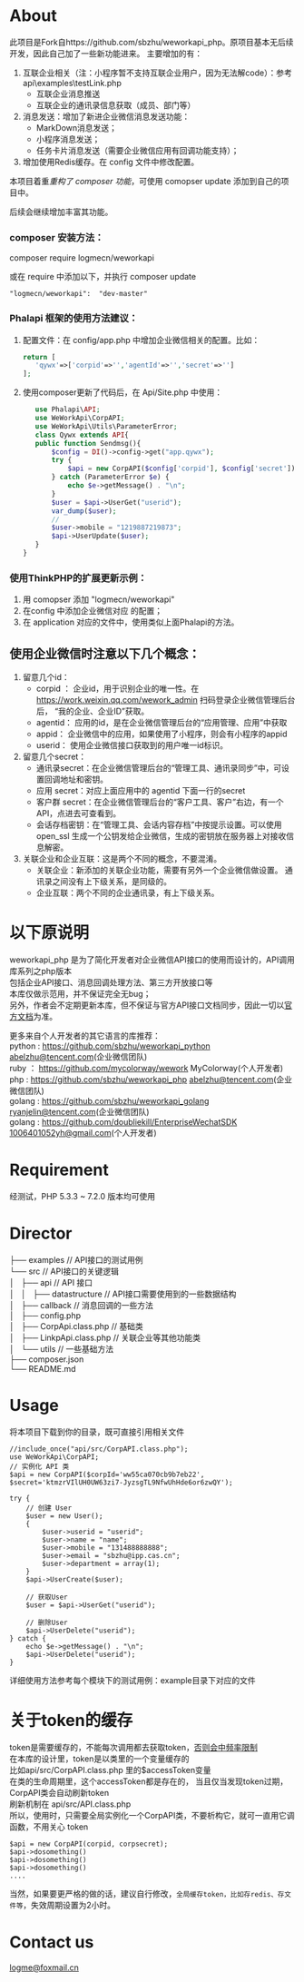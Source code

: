 # About
此项目是Fork自https://github.com/sbzhu/weworkapi_php。原项目基本无后续开发，因此自己加了一些新功能进来。
主要增加的有：

1. 互联企业相关（注：小程序暂不支持互联企业用户，因为无法解code）：参考 api\examples\testLink.php
    * 互联企业消息推送
    * 互联企业的通讯录信息获取（成员、部门等）
1. 消息发送：增加了新进企业微信消息发送功能：
    * MarkDown消息发送；
    * 小程序消息发送；
    * 任务卡片消息发送（需要企业微信应用有回调功能支持）；
1. 增加使用Redis缓存。在 config 文件中修改配置。

本项目着重*重构了 composer 功能*，可使用 comopser update 添加到自己的项目中。

后续会继续增加丰富其功能。

### composer 安装方法：
composer require logmecn/weworkapi

或在 require 中添加以下，并执行 composer update
```$xslt
"logmecn/weworkapi":  "dev-master"
```

### Phalapi 框架的使用方法建议：
1. 配置文件：在 config/app.php 中增加企业微信相关的配置。比如：
    ```php
    return [
       'qywx'=>['corpid'=>'','agentId'=>'','secret'=>'']
    ];
    ```
2. 使用composer更新了代码后，在 Api/Site.php 中使用：
    ```php
       use Phalapi\API;
       use WeWorkApi\CorpAPI;
       use WeWorkApi\Utils\ParameterError;
       class Qywx extends API{
       public function Sendmsg(){
           $config = DI()->config->get("app.qywx");
           try {
               $api = new CorpAPI($config['corpid'], $config['secret']);
           } catch (ParameterError $e) {
               echo $e->getMessage() . "\n";
           }
           $user = $api->UserGet("userid");
           var_dump($user);
           //
           $user->mobile = "1219887219873";
           $api->UserUpdate($user); 
       }
   }
    ```

### 使用ThinkPHP的扩展更新示例：
1. 用 comopser 添加 "logmecn/weworkapi" 
1. 在config 中添加企业微信对应 的配置；
1. 在 application 对应的文件中，使用类似上面Phalapi的方法。

## 使用企业微信时注意以下几个概念：
1. 留意几个id： 
    * corpid ： 企业id，用于识别企业的唯一性。在 https://work.weixin.qq.com/wework_admin 扫码登录企业微信管理后台后， “我的企业、企业ID”获取。
    * agentid： 应用的id，是在企业微信管理后台的“应用管理、应用”中获取
    * appid： 企业微信中的应用，如果使用了小程序，则会有小程序的appid
    * userid： 使用企业微信接口获取到的用户唯一id标识。
1. 留意几个secret：
    * 通讯录secret：在企业微信管理后台的“管理工具、通讯录同步”中，可设置回调地址和密钥。
    * 应用 secret：对应上面应用中的 agentid 下面一行的secret
    * 客户群 secret：在企业微信管理后台的“客户工具、客户”右边，有一个API，点进去可查看到。
    * 会话存档密钥：在“管理工具、会话内容存档”中按提示设置。可以使用 open_ssl 生成一个公钥发给企业微信，生成的密钥放在服务器上对接收信息解密。
1. 关联企业和企业互联：这是两个不同的概念，不要混淆。
    * 关联企业：新添加的关联企业功能，需要有另外一个企业微信做设置。
通讯录之间没有上下级关系，是同级的。
    * 企业互联：两个不同的企业通讯录，有上下级关系。
    
# 以下原说明
weworkapi_php 是为了简化开发者对企业微信API接口的使用而设计的，API调用库系列之php版本    
包括企业API接口、消息回调处理方法、第三方开放接口等    
本库仅做示范用，并不保证完全无bug；  
另外，作者会不定期更新本库，但不保证与官方API接口文档同步，因此一切以[官方文档](https://work.weixin.qq.com/api/doc)为准。

更多来自个人开发者的其它语言的库推荐：   
python : https://github.com/sbzhu/weworkapi_python  abelzhu@tencent.com(企业微信团队)  
ruby ： https://github.com/mycolorway/wework  MyColorway(个人开发者)  
php : https://github.com/sbzhu/weworkapi_php  abelzhu@tencent.com(企业微信团队)  
golang : https://github.com/sbzhu/weworkapi_golang  ryanjelin@tencent.com(企业微信团队)  
golang : https://github.com/doubliekill/EnterpriseWechatSDK  1006401052yh@gmail.com(个人开发者)  

# Requirement
经测试，PHP 5.3.3 ~ 7.2.0 版本均可使用

# Director  
├── examples // API接口的测试用例   
└── src // API接口的关键逻辑   
│    ├── api // API 接口    
│    │   ├── datastructure // API接口需要使用到的一些数据结构   
│    ├── callback // 消息回调的一些方法   
│    ├── config.php    
│    ├── CorpApi.class.php  // 基础类    
│    ├── LinkpApi.class.php  // 关联企业等其他功能类      
│    └── utils // 一些基础方法    
├── composer.json     
└── README.md     

# Usage
将本项目下载到你的目录，既可直接引用相关文件  
```
//include_once("api/src/CorpAPI.class.php");
use WeWorkApi\CorpAPI;
// 实例化 API 类
$api = new CorpAPI($corpId='ww55ca070cb9b7eb22', $secret='ktmzrVIlUH0UW63zi7-JyzsgTL9NfwUhHde6or6zwQY');

try { 
    // 创建 User
    $user = new User();
    {
        $user->userid = "userid";
        $user->name = "name";
        $user->mobile = "131488888888";
        $user->email = "sbzhu@ipp.cas.cn";
        $user->department = array(1); 
    } 
    $api->UserCreate($user);

    // 获取User
    $user = $api->UserGet("userid");

    // 删除User
    $api->UserDelete("userid"); 
} catch {
    echo $e->getMessage() . "\n";
    $api->UserDelete("userid");
}
```
详细使用方法参考每个模块下的测试用例：example目录下对应的文件

# 关于token的缓存
token是需要缓存的，不能每次调用都去获取token，[否则会中频率限制](https://work.weixin.qq.com/api/doc#10013/%E7%AC%AC%E5%9B%9B%E6%AD%A5%EF%BC%9A%E7%BC%93%E5%AD%98%E5%92%8C%E5%88%B7%E6%96%B0access_token)  
在本库的设计里，token是以类里的一个变量缓存的  
比如api/src/CorpAPI.class.php 里的$accessToken变量  
在类的生命周期里，这个accessToken都是存在的， 当且仅当发现token过期，CorpAPI类会自动刷新token   
刷新机制在 api/src/API.class.php  
所以，使用时，只需要全局实例化一个CorpAPI类，不要析构它，就可一直用它调函数，不用关心 token  
```
$api = new CorpAPI(corpid, corpsecret);
$api->dosomething()
$api->dosomething()
$api->dosomething()
....
```
当然，如果要更严格的做的话，建议自行修改，```全局缓存token，比如存redis、存文件等```，失效周期设置为2小时。

# Contact us  
logme@foxmail.cn 
# 